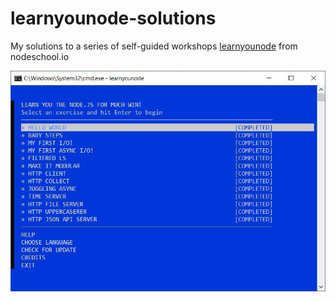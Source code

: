 # learnyounode-solutions

My solutions to a series of self-guided workshops [learnyounode](https://github.com/workshopper/learnyounode) from nodeschool.io

![Finished challenges](finished-challenges.jpg)